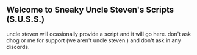 ## Welcome to Sneaky Uncle Steven's Scripts (S.U.S.S.)

uncle steven will ocasionally provide a script and it will go here. don't ask dhog or me for support (we aren't uncle steven.) and don't ask in any discords. 